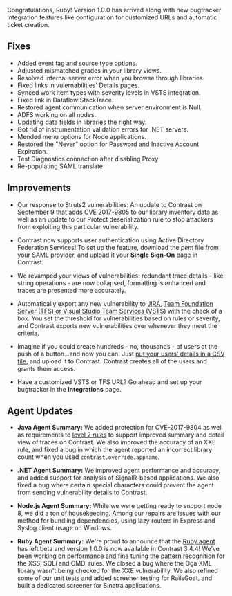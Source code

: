 <!--
title: "Contrast 3.4.4 - September 2017"
description: "Contrast 3.4.4 September 2017"
tags: "3.4.4 September Release Notes"
-->

Congratulations, Ruby! Version 1.0.0 has arrived along with new bugtracker integration features like configuration for customized URLs and automatic ticket creation. 

## Fixes

* Added event tag and source type options. 
* Adjusted mismatched grades in your library views.
* Resolved internal server error when you browse through libraries. 
* Fixed links in vulernabilities' Details pages. 
* Synced work item types with severity levels in VSTS integration. 
* Fixed link in Dataflow StackTrace. 
* Restored agent communication when server environment is Null. 
* ADFS working on all nodes. 
* Updating data fields in libraries the right way. 
* Got rid of instrumentation validation errors for .NET servers. 
* Mended menu options for Node applications. 
* Restored the "Never" option for Password and Inactive Account Expiration.
* Test Diagnostics connection after disabling Proxy. 
* Re-populating SAML translate. 


## Improvements 

* Our response to Struts2 vulnerabilities: An update to Contrast on September 9 that adds CVE 2017-9805 to our library inventory data as well as an update to our Protect deserialization rule to stop attackers from exploiting this particular vulnerability.

* Contrast now supports user authentication using Active Directory Federation Services! To set up the feature, download the *pem* file from your SAML provider, and upload it your **Single Sign-On** page in Contrast. 

* We revamped your views of vulnerabilities: redundant trace details - like string operations - are now collapsed, formatting is enhanced and traces are presented more accurately. 

* Automatically export any new vulnerability to [JIRA](admin-orgintegrations.html#jira), [Team Foundation Server (TFS) or Visual Studio Team Services (VSTS)](admin-orgintegrations.html#vsts-tfs) with the check of a box. You set the threshold for vulnerabilities based on rules or severity, and Contrast exports new vulnerabilities over whenever they meet the criteria.

* Imagine if you could create hundreds - no, thousands - of users at the push of a button...and now you can! Just [put your users’ details in a CSV file](admin-onboardteam.html#create-user), and upload it to Contrast. Contrast creates all of the users and grants them access. 

* Have a customized VSTS or TFS URL? Go ahead and set up your bugtracker in the **Integrations** page.

## Agent Updates

* **Java Agent Summary:** We added protection for CVE-2017-9804 as well as requirements to [level 2 rules](installation-javapolicy.html#level2) to support improved summary and detail view of traces on Contrast. We also improved the accuracy of an XXE rule, and fixed a bug in which the agent reported an incorrect library count when you used `contrast.override.appname`.

* **.NET Agent Summary:** We improved agent performance and accuracy, and added support for analysis of SignalR-based applications. We also fixed a bug where certain special characters could prevent the agent from sending vulnerability details to Contrast.

* **Node.js Agent Summary:** While we were getting ready to support node 8, we did a ton of housekeeping. Among our repairs are issues with our method for bundling dependencies, using lazy routers in Express and Syslog client usage on Windows. 

* **Ruby Agent Summary:** We're proud to announce that the [Ruby agent](installation-ruby.html#ruby-overview) has left beta and version 1.0.0 is now available in Contrast 3.4.4! We’ve been working on performance and fine tuning the pattern recognition for the XSS, SQLi and CMDi rules. We closed a bug where the Oga XML library wasn't being checked for the XXE vulnerability. We also refined some of our unit tests and added screener testing for RailsGoat, and built a dedicated screener for Sinatra applications.




